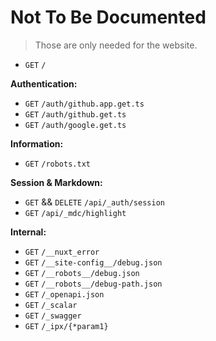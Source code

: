 # Not To Be Documented

> Those are only needed for the website.

* `GET` `/`

**Authentication:**
* `GET` `/auth/github.app.get.ts`
* `GET` `/auth/github.get.ts`
* `GET` `/auth/google.get.ts`

**Information:**
* `GET` `/robots.txt​`

**Session & Markdown:**
* `GET` && `DELETE` `/api/_auth/session​`
* `GET` `/api/_mdc/highlight​`

**Internal:**
* `GET` `/__nuxt_error​`
* `GET` `/__site-config__/debug.json​`
* `GET` `/__robots__/debug.json​`
* `GET` `/__robots__/debug-path.json​`
* `GET` `/_openapi.json​`
* `GET` `/_scalar​`
* `GET` `/_swagger​`
* `GET` `/_ipx/{*param1}​`
